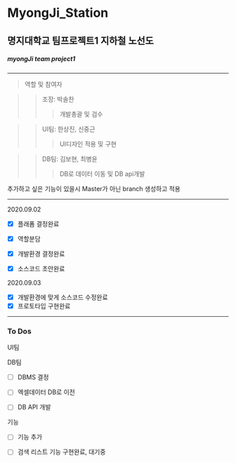 # MyongJi_Station
## 명지대학교 팀프로젝트1 지하철 노선도 
##### myongJi team project1
<hr/>

>역할 및 참여자

>>조장: 박솔찬   
>>>개발총괄 및 검수   

>>UI팀: 한상진, 신중근   
>>>UI디자인 적용 및 구현   

>>DB팀: 김보현, 최병윤   
>>>DB로 데이터 이동 및 DB api개발   

추가하고 싶은 기능이 있을시 Master가 아닌 branch 생성하고 적용

<hr/>       

2020.09.02  
- [x] 플래폼 결정완료 
- [x] 역할분담 
- [x] 개발환경 결정완료 
- [x] 소스코드 초안완료 


2020.09.03  
- [x] 개발환경에 맞게 소스코드 수정완료
- [x] 프로토타입 구현완료

<hr/>


### To Dos

UI팀


DB팀
- [ ] DBMS 결정
- [ ] 엑셀데이터 DB로 이전
- [ ] DB API 개발


기능
- [ ] 기능 추가
- [ ] 검색 리스트 기능 구현완료, 대기중



